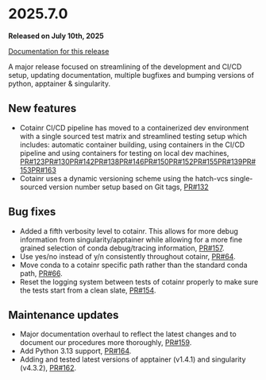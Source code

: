 # 2025.7.0

**Released on July 10th, 2025**

[Documentation for this release](https://cotainr.readthedocs.org/en/2025.7.0/)

A major release focused on streamlining of the development and CI/CD setup, updating documentation, multiple bugfixes and bumping versions of python, apptainer & singularity. 

## New features

- Cotainr CI/CD pipeline has moved to a containerized dev environment with a single sourced test matrix and streamlined testing setup which includes: automatic container building, using containers in the CI/CD pipeline and using containers for testing on local dev machines, [PR#123](https://github.com/DeiC-HPC/cotainr/pull/123)[PR#130](https://github.com/DeiC-HPC/cotainr/pull/130)[PR#142](https://github.com/DeiC-HPC/cotainr/pull/142)[PR#138](https://github.com/DeiC-HPC/cotainr/pull/138)[PR#146](https://github.com/DeiC-HPC/cotainr/pull/146)[PR#150](https://github.com/DeiC-HPC/cotainr/pull/150)[PR#152](https://github.com/DeiC-HPC/cotainr/pull/152)[PR#155](http://github.com/DeiC-HPC/cotainr/pull/155)[PR#139](https://github.com/DeiC-HPC/cotainr/pull/139)[PR#153](https://github.com/DeiC-HPC/cotainr/pull/153)[PR#163](https://github.com/DeiC-HPC/cotainr/pull/163)
- Cotainr uses a dynamic versioning scheme using the hatch-vcs single-sourced version number setup based on Git tags, [PR#132](https://github.com/DeiC-HPC/cotainr/pull/132)

## Bug fixes

- Added a fifth verbosity level to cotainr. This allows for more debug information from singularity/apptainer while allowing for a more fine grained selection of conda debug/tracing information, [PR#157](https://github.com/DeiC-HPC/cotainr/pull/157).
- Use yes/no instead of y/n consistently throughout cotainr, [PR#64](https://github.com/DeiC-HPC/cotainr/pull/64).
- Move conda to a cotainr specific path rather than the standard conda path, [PR#66](https://github.com/DeiC-HPC/cotainr/pull/66).
- Reset the logging system between tests of cotainr properly to make sure the tests start from a clean slate, [PR#154](https://github.com/DeiC-HPC/cotainr/pull/154).

## Maintenance updates

- Major documentation overhaul to reflect the latest changes and to document our procedures more thoroughly, [PR#159](https://github.com/DeiC-HPC/cotainr/pull/159).
- Add Python 3.13 support, [PR#164](https://github.com/DeiC-HPC/cotainr/pull/164).
- Adding and tested latest versions of apptainer (v1.4.1) and singularity (v4.3.2), [PR#162](https://github.com/DeiC-HPC/cotainr/pull/162).
